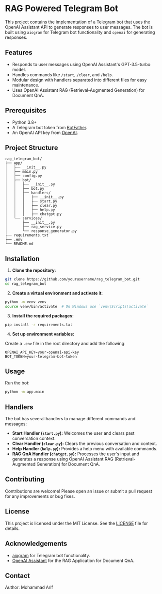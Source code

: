 
# RAG Powered Telegram Bot

This project contains the implementation of a Telegram bot that uses the OpenAI Assistant API to generate responses to user messages. The bot is built using `aiogram` for Telegram bot functionality and `openai` for generating responses.

## Features

- Responds to user messages using OpenAI Assistant's GPT-3.5-turbo model.
- Handles commands like `/start`, `/clear`, and `/help`.
- Modular design with handlers separated into different files for easy maintenance.
- Uses OpenAI Assistant RAG (Retrieval-Augmented Generation) for Document QnA.

## Prerequisites

- Python 3.8+
- A Telegram bot token from [BotFather](https://t.me/BotFather).
- An OpenAI API key from [OpenAI](https://openai.com/).

## Project Structure

```
rag_telegram_bot/
├── app/
│   ├── __init__.py
│   ├── main.py
│   ├── config.py
│   ├── bot/
│   │   ├── __init__.py
│   │   ├── bot.py
│   │   ├── handlers/
│   │   │   ├── __init__.py
│   │   │   ├── start.py
│   │   │   ├── clear.py
│   │   │   ├── help.py
│   │   │   ├── chatgpt.py
│   └── services/
│       ├── __init__.py
│       ├── rag_service.py
│       └── response_generator.py
├── requirements.txt
├── .env
└── README.md
```

## Installation

1. **Clone the repository:**

```bash
git clone https://github.com/yourusername/rag_telegram_bot.git
cd rag_telegram_bot
```

2. **Create a virtual environment and activate it:**

```bash
python -m venv venv
source venv/bin/activate  # On Windows use `venv\Scripts\activate`
```

3. **Install the required packages:**

```bash
pip install -r requirements.txt
```

4. **Set up environment variables:**

Create a `.env` file in the root directory and add the following:

```env
OPENAI_API_KEY=your-openai-api-key
BOT_TOKEN=your-telegram-bot-token
```

## Usage

Run the bot:

```bash
python -m app.main
```

## Handlers

The bot has several handlers to manage different commands and messages:

- **Start Handler (`start.py`):** Welcomes the user and clears past conversation context.
- **Clear Handler (`clear.py`):** Clears the previous conversation and context.
- **Help Handler (`help.py`):** Provides a help menu with available commands.
- **RAG QnA Handler (`chatgpt.py`):** Processes the user's input and generates a response using OpenAI Assistant RAG (Retrieval-Augmented Generation) for Document QnA.

## Contributing

Contributions are welcome! Please open an issue or submit a pull request for any improvements or bug fixes.

## License

This project is licensed under the MIT License. See the [LICENSE](LICENSE) file for details.

## Acknowledgements

- [aiogram](https://github.com/aiogram/aiogram) for Telegram bot functionality.
- [OpenAI Assistant]([https://openai.com/](https://platform.openai.com/docs/assistants/overview)) for the RAG Application for Document QnA.

## Contact

Author: Mohammad Arif
